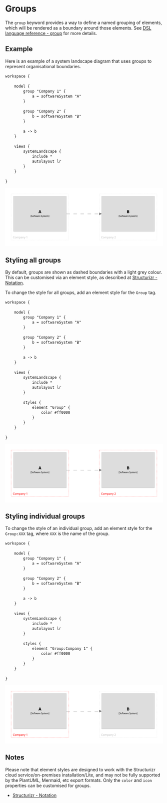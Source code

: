 # Groups

The `group` keyword provides a way to define a named grouping of elements, which will be rendered as a boundary around those elements.
See [DSL language reference - group](../../language-reference.md#group) for more details.

## Example

Here is an example of a system landscape diagram that uses groups to represent organisational boundaries.

```
workspace {

    model {
        group "Company 1" {
            a = softwareSystem "A"
        }
        
        group "Company 2" {
            b = softwareSystem "B"
        }

        a -> b
    }

    views {
        systemLandscape {
            include *
            autolayout lr
        }
    }
    
}
```

[![](example-1.png)](http://structurizr.com/dsl?src=https://raw.githubusercontent.com/structurizr/dsl/master/docs/cookbook/groups/example-1.dsl)

## Styling all groups

By default, groups are shown as dashed boundaries with a light grey colour.
This can be customised via an element style, as described at [Structurizr - Notation](https://structurizr.com/help/notation).

To change the style for all groups, add an element style for the `Group` tag.

```
workspace {

    model {
        group "Company 1" {
            a = softwareSystem "A"
        }
        
        group "Company 2" {
            b = softwareSystem "B"
        }

        a -> b
    }

    views {
        systemLandscape {
            include *
            autolayout lr
        }
        
        styles {
            element "Group" {
                color #ff0000
            }
        }
    }
    
}
```

[![](example-2.png)](http://structurizr.com/dsl?src=https://raw.githubusercontent.com/structurizr/dsl/master/docs/cookbook/groups/example-2.dsl)

## Styling individual groups

To change the style of an individual group, add an element style for the `Group:XXX` tag, where `XXX` is the name of the group.

```
workspace {

    model {
        group "Company 1" {
            a = softwareSystem "A"
        }
        
        group "Company 2" {
            b = softwareSystem "B"
        }

        a -> b
    }

    views {
        systemLandscape {
            include *
            autolayout lr
        }
        
        styles {
            element "Group:Company 1" {
                color #ff0000
            }
        }
    }
    
}
```

[![](example-3.png)](http://structurizr.com/dsl?src=https://raw.githubusercontent.com/structurizr/dsl/master/docs/cookbook/groups/example-2.dsl)

## Notes

Please note that element styles are designed to work with the Structurizr cloud service/on-premises installation/Lite, and may not be fully supported by the PlantUML, Mermaid, etc export formats.
Only the `color` and `icon` properties can be customised for groups.

- [Structurizr - Notation](https://structurizr.com/help/notation)